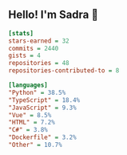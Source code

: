 ## Hello! I'm Sadra 👋

```ini
[stats]
stars-earned = 32
commits = 2440
gists = 4
repositories = 48
repositories-contributed-to = 8

[languages]
"Python" = 38.5%
"TypeScript" = 18.4%
"JavaScript" = 9.3%
"Vue" = 8.5%
"HTML" = 7.2%
"C#" = 3.8%
"Dockerfile" = 3.2%
"Other" = 10.7%
```

<!--
**sadra1f/sadra1f** is a ✨ _special_ ✨ repository because its `README.md` (this file) appears on your GitHub profile.

Here are some ideas to get you started:

- 🔭 I’m currently working on ...
- 🌱 I’m currently learning ...
- 👯 I’m looking to collaborate on ...
- 🤔 I’m looking for help with ...
- 💬 Ask me about ...
- 📫 How to reach me: ...
- 😄 Pronouns: ...
- ⚡ Fun fact: ...
-->
